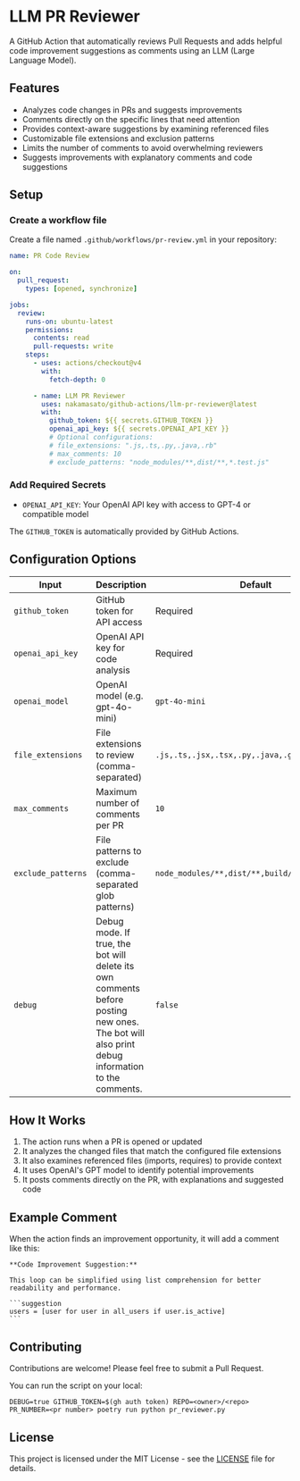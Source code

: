 # LLM PR Reviewer

A GitHub Action that automatically reviews Pull Requests and adds helpful code improvement suggestions as comments using an LLM (Large Language Model).

## Features

- Analyzes code changes in PRs and suggests improvements
- Comments directly on the specific lines that need attention
- Provides context-aware suggestions by examining referenced files
- Customizable file extensions and exclusion patterns
- Limits the number of comments to avoid overwhelming reviewers
- Suggests improvements with explanatory comments and code suggestions

## Setup

### Create a workflow file

Create a file named `.github/workflows/pr-review.yml` in your repository:

```yaml
name: PR Code Review

on:
  pull_request:
    types: [opened, synchronize]

jobs:
  review:
    runs-on: ubuntu-latest
    permissions:
      contents: read
      pull-requests: write
    steps:
      - uses: actions/checkout@v4
        with:
          fetch-depth: 0

      - name: LLM PR Reviewer
        uses: nakamasato/github-actions/llm-pr-reviewer@latest
        with:
          github_token: ${{ secrets.GITHUB_TOKEN }}
          openai_api_key: ${{ secrets.OPENAI_API_KEY }}
          # Optional configurations:
          # file_extensions: ".js,.ts,.py,.java,.rb"
          # max_comments: 10
          # exclude_patterns: "node_modules/**,dist/**,*.test.js"
```

### Add Required Secrets

- `OPENAI_API_KEY`: Your OpenAI API key with access to GPT-4 or compatible model

The `GITHUB_TOKEN` is automatically provided by GitHub Actions.

## Configuration Options

| Input | Description | Default |
|-------|-------------|---------|
| `github_token` | GitHub token for API access | Required |
| `openai_api_key` | OpenAI API key for code analysis | Required |
| `openai_model`| OpenAI model (e.g. gpt-4o-mini)| `gpt-4o-mini`|
| `file_extensions` | File extensions to review (comma-separated) | `.js,.ts,.jsx,.tsx,.py,.java,.go,.rb,.php,.cs` |
| `max_comments` | Maximum number of comments per PR | `10` |
| `exclude_patterns` | File patterns to exclude (comma-separated glob patterns) | `node_modules/**,dist/**,build/**,**/*.min.js` |
| `debug` | Debug mode. If true, the bot will delete its own comments before posting new ones. The bot will also print debug information to the comments. | `false` |

## How It Works

1. The action runs when a PR is opened or updated
2. It analyzes the changed files that match the configured file extensions
3. It also examines referenced files (imports, requires) to provide context
4. It uses OpenAI's GPT model to identify potential improvements
5. It posts comments directly on the PR, with explanations and suggested code

## Example Comment

When the action finds an improvement opportunity, it will add a comment like this:

````
**Code Improvement Suggestion:**

This loop can be simplified using list comprehension for better readability and performance.

```suggestion
users = [user for user in all_users if user.is_active]
```
````

## Contributing

Contributions are welcome! Please feel free to submit a Pull Request.

You can run the script on your local:

```
DEBUG=true GITHUB_TOKEN=$(gh auth token) REPO=<owner>/<repo> PR_NUMBER=<pr number> poetry run python pr_reviewer.py
```

## License

This project is licensed under the MIT License - see the [LICENSE](LICENSE) file for details.
